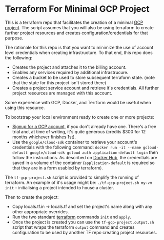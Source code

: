 # Terraform For Minimal GCP Project

This is a terraform repo that facilitates the creation of a minimal
[GCP project](https://cloud.google.com/storage/docs/projects). The script assumes that you will
also be using terraform to create further project resources and creates configuration/credentials
for that purpose.

The rationale for this repo is that you want to minimize the use of account level credentials
when creating infrastructure. To that end, this repo does the following:

- Creates the project and attaches it to the billing account.
- Enables any services required by additional infrastrucure.
- Creates a bucket to be used to store subsequent terraform state.
  (note that the state for this project isn't stored there)
- Creates a project service account and retrieve it's credentials.
  All further project resources are managed with this account.

Some experience with GCP, Docker, and Terrform would be useful when using this resource.

To bootstrap your local environment ready to create one or more projects:

- [Signup for a GCP account](https://cloud.google.com/gcp), if you don't already have one. There's
  a free trial and, at time of writing, it's quite generous (credits $300 for 12 months whichever
  finishes 1st).
- Use the `google/cloud-sdk` container to retrieve your account's credentials with the following
  command: 
  `docker run -it --name gcloud-default google/cloud-sdk gcloud auth application-default login`
  then follow the instructions. As described on 
  [Docker Hub](https://hub.docker.com/r/google/cloud-sdk), the credentials are saved in a volume of
  the container (`application-default` is required
  so that they are in a form usabled by terraform).

The `tf-gcp-project.sh` script is provided to simplify the running of terraform. An example of it's
usage might be: `./tf-gcp-project.sh my-vm init` - initialising a project intended to house a
cluster.

Then to create the project:

- Copy locals.tf.in -> locals.tf and set the project's name along with any other appropriate
  overrides.
- Run the two standard [terraform](https://www.terraform.io/docs/index.html) commands `init` and
  `apply`.
- Once the project is created you can use the `tf-gcp-project.output.sh` script that wraps the
  terraform `output` command and creates configuration to be used by another TF repo creating
  project resources.

